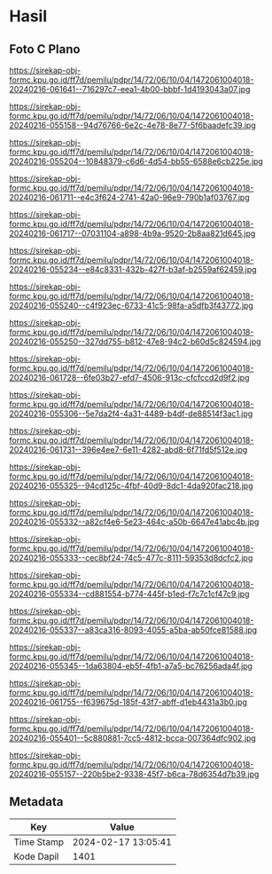 # Hasil

## Foto C Plano

https://sirekap-obj-formc.kpu.go.id/ff7d/pemilu/pdpr/14/72/06/10/04/1472061004018-20240216-061641--716297c7-eea1-4b00-bbbf-1d4193043a07.jpg

https://sirekap-obj-formc.kpu.go.id/ff7d/pemilu/pdpr/14/72/06/10/04/1472061004018-20240216-055158--94d76766-6e2c-4e78-8e77-5f6baadefc39.jpg

https://sirekap-obj-formc.kpu.go.id/ff7d/pemilu/pdpr/14/72/06/10/04/1472061004018-20240216-055204--10848379-c6d6-4d54-bb55-6588e6cb225e.jpg

https://sirekap-obj-formc.kpu.go.id/ff7d/pemilu/pdpr/14/72/06/10/04/1472061004018-20240216-061711--e4c3f624-2741-42a0-96e9-790b1af03767.jpg

https://sirekap-obj-formc.kpu.go.id/ff7d/pemilu/pdpr/14/72/06/10/04/1472061004018-20240216-061717--07031104-a898-4b9a-9520-2b8aa821d645.jpg

https://sirekap-obj-formc.kpu.go.id/ff7d/pemilu/pdpr/14/72/06/10/04/1472061004018-20240216-055234--e84c8331-432b-427f-b3af-b2559af62459.jpg

https://sirekap-obj-formc.kpu.go.id/ff7d/pemilu/pdpr/14/72/06/10/04/1472061004018-20240216-055240--c4f923ec-6733-41c5-98fa-a5dfb3f43772.jpg

https://sirekap-obj-formc.kpu.go.id/ff7d/pemilu/pdpr/14/72/06/10/04/1472061004018-20240216-055250--327dd755-b812-47e8-94c2-b60d5c824594.jpg

https://sirekap-obj-formc.kpu.go.id/ff7d/pemilu/pdpr/14/72/06/10/04/1472061004018-20240216-061728--6fe03b27-efd7-4506-913c-cfcfccd2d9f2.jpg

https://sirekap-obj-formc.kpu.go.id/ff7d/pemilu/pdpr/14/72/06/10/04/1472061004018-20240216-055306--5e7da2f4-4a31-4489-b4df-de88514f3ac1.jpg

https://sirekap-obj-formc.kpu.go.id/ff7d/pemilu/pdpr/14/72/06/10/04/1472061004018-20240216-061731--396e4ee7-6e11-4282-abd8-6f71fd5f512e.jpg

https://sirekap-obj-formc.kpu.go.id/ff7d/pemilu/pdpr/14/72/06/10/04/1472061004018-20240216-055325--94cd125c-4fbf-40d9-8dc1-4da920fac218.jpg

https://sirekap-obj-formc.kpu.go.id/ff7d/pemilu/pdpr/14/72/06/10/04/1472061004018-20240216-055332--a82cf4e6-5e23-464c-a50b-6647e41abc4b.jpg

https://sirekap-obj-formc.kpu.go.id/ff7d/pemilu/pdpr/14/72/06/10/04/1472061004018-20240216-055333--cec8bf24-74c5-477c-8111-59353d8dcfc2.jpg

https://sirekap-obj-formc.kpu.go.id/ff7d/pemilu/pdpr/14/72/06/10/04/1472061004018-20240216-055334--cd881554-b774-445f-b1ed-f7c7c1cf47c9.jpg

https://sirekap-obj-formc.kpu.go.id/ff7d/pemilu/pdpr/14/72/06/10/04/1472061004018-20240216-055337--a83ca316-8093-4055-a5ba-ab50fce81588.jpg

https://sirekap-obj-formc.kpu.go.id/ff7d/pemilu/pdpr/14/72/06/10/04/1472061004018-20240216-055345--1da63804-eb5f-4fb1-a7a5-bc76256ada4f.jpg

https://sirekap-obj-formc.kpu.go.id/ff7d/pemilu/pdpr/14/72/06/10/04/1472061004018-20240216-061755--f639675d-185f-43f7-abff-d1eb4431a3b0.jpg

https://sirekap-obj-formc.kpu.go.id/ff7d/pemilu/pdpr/14/72/06/10/04/1472061004018-20240216-055401--5c880881-7cc5-4812-bcca-007364dfc902.jpg

https://sirekap-obj-formc.kpu.go.id/ff7d/pemilu/pdpr/14/72/06/10/04/1472061004018-20240216-055157--220b5be2-9338-45f7-b6ca-78d6354d7b39.jpg


## Metadata

| Key        | Value               |
| ---------- | ------------------- |
| Time Stamp | 2024-02-17 13:05:41 |
| Kode Dapil | 1401                |



